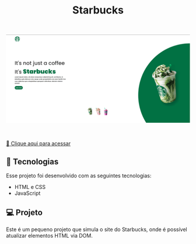 <h1 align="center"> Starbucks </h1>

<br>

<p align="center">
  <img alt="starbucks" src=".github/starbucks.jpg">
</p>
<br>


[ 🔗 Clique aqui para acessar](https://antoniofarjala.github.io/starbucks-project)
<br>
## 🚀 Tecnologias

Esse projeto foi desenvolvido com as seguintes tecnologias:

- HTML e CSS
- JavaScript


## 💻 Projeto

Este é um pequeno projeto que simula o site do Starbucks, onde é possível atualizar elementos HTML via DOM.
